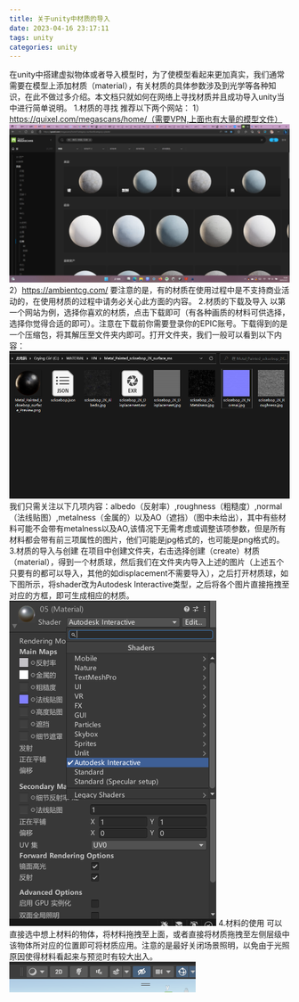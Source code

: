 ```yaml
---
title: 关于unity中材质的导入
date: 2023-04-16 23:17:11
tags: unity
categories: unity
---
```

在unity中搭建虚拟物体或者导入模型时，为了使模型看起来更加真实，我们通常需要在模型上添加材质（material），有关材质的具体参数涉及到光学等各种知识，在此不做过多介绍。本文档只就如何在网络上寻找材质并且成功导入unity当中进行简单说明。
1.材质的寻找
推荐以下两个网站：
1）https://quixel.com/megascans/home/（需要VPN,上面也有大量的模型文件）
![](关于unity中材质的导入/%E5%9B%BE%E7%89%871.png "")
2）https://ambientcg.com/
要注意的是，有的材质在使用过程中是不支持商业活动的，在使用材质的过程中请务必关心此方面的内容。
2.材质的下载及导入
以第一个网站为例，选择你喜欢的材质，点击下载即可（有各种画质的材料可供选择，选择你觉得合适的即可）。注意在下载前你需要登录你的EPIC账号。下载得到的是一个压缩包，将其解压至文件夹内即可。打开文件夹，我们一般可以看到以下内容：
![](关于unity中材质的导入/%E5%9B%BE%E7%89%872.png "")
我们只需关注以下几项内容：albedo（反射率）,roughness（粗糙度）,normal（法线贴图）,metalness（金属的）以及AO（遮挡）（图中未给出），其中有些材料可能不会带有metalness以及AO,该情况下无需考虑或调整该项参数，但是所有材料都会带有前三项属性的图片，他们可能是jpg格式的，也可能是png格式的。
3.材质的导入与创建
在项目中创建文件夹，右击选择创建（create）材质（material），得到一个材质球，然后我们在文件夹内导入上述的图片（上述五个只要有的都可以导入，其他的如displacement不需要导入），之后打开材质球，如下图所示，将shader改为Autodesk Interactive类型，之后将各个图片直接拖拽至对应的方框，即可生成相应的材质。
![](关于unity中材质的导入/%E5%9B%BE%E7%89%873.png "")
4.材料的使用
可以直接选中想上材料的物体，将材料拖拽至上面，或者直接将材质拖拽至左侧层级中该物体所对应的位置即可将材质应用。注意的是最好关闭场景照明，以免由于光照原因使得材料看起来与预览时有较大出入。
![](关于unity中材质的导入/%E5%9B%BE%E7%89%874.png "")